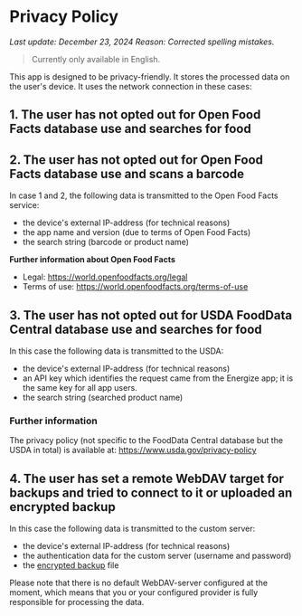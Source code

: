 # Privacy Policy

_Last update: December 23, 2024_
_Reason: Corrected spelling mistakes._

> Currently only available in English.

This app is designed to be privacy-friendly. It stores the processed data on the user's device. It uses the network connection in these cases:

## 1. The user has not opted out for Open Food Facts database use and searches for food
## 2. The user has not opted out for Open Food Facts database use and scans a barcode

In case 1 and 2, the following data is transmitted to the Open Food Facts service:

- the device's external IP-address (for technical reasons)
- the app name and version (due to terms of Open Food Facts)
- the search string (barcode or product name)

**Further information about Open Food Facts**

- Legal: https://world.openfoodfacts.org/legal
- Terms of use: https://world.openfoodfacts.org/terms-of-use

## 3. The user has not opted out for USDA FoodData Central database use and searches for food

In this case the following data is transmitted to the USDA:

- the device's external IP-address (for technical reasons)
- an API key which identifies the request came from the Energize app; it is the same key for all app users.
- the search string (searched product name)

### Further information

The privacy policy (not specific to the FoodData Central database but the USDA in total) is available at: https://www.usda.gov/privacy-policy

## 4. The user has set a remote WebDAV target for backups and tried to connect to it or uploaded an encrypted backup

In this case the following data is transmitted to the custom server:

- the device's external IP-address (for technical reasons)
- the authentication data for the custom server (username and password)
- the [encrypted backup](https://codeberg.org/epinez/Energize/src/branch/main/docs/backup-encryption/README.md) file

Please note that there is no default WebDAV-server configured at the moment, which means that you or your configured provider is fully responsible for processing the data.